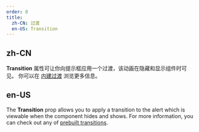 ```yaml
---
order: 8
title:
  zh-CN: 过渡
  en-US: Transition
---
```


## zh-CN

**Transition** 属性可让你向提示框应用一个过渡，该动画在隐藏和显示组件时可见。 你可以在 [内建过渡](/styles/transitions) 浏览更多信息。

## en-US

The **Transition** prop allows you to apply a transition to the alert which is viewable when the component hides and
shows. For more information, you can check out any of [prebuilt transitions](/styles/transitions).
